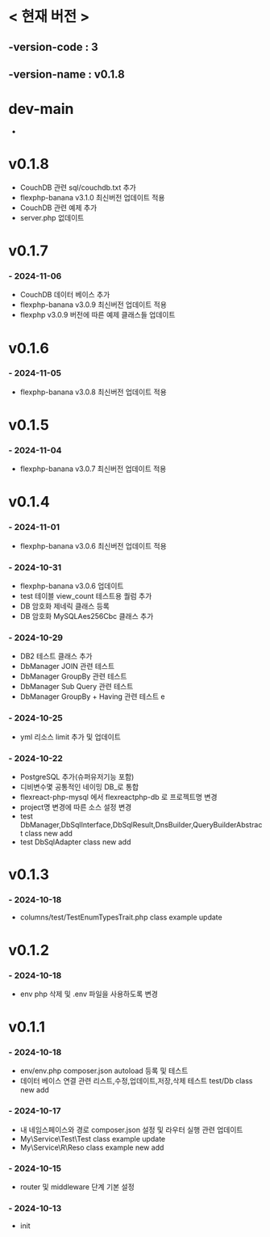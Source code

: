 # < 현재 버전 >
## -version-code : 3
## -version-name : v0.1.8


# dev-main
-

# v0.1.8
- CouchDB 관련 sql/couchdb.txt 추가
- flexphp-banana v3.1.0 최신버전 업데이트 적용
- CouchDB 관련 예제 추가
- server.php 없데이트

# v0.1.7
### - 2024-11-06
- CouchDB 데이터 베이스 추가
- flexphp-banana v3.0.9 최신버전 업데이트 적용
- flexphp v3.0.9 버전에 따른 예제 클래스들 업데이트

# v0.1.6

### - 2024-11-05
- flexphp-banana v3.0.8 최신버전 업데이트 적용

# v0.1.5
### - 2024-11-04
- flexphp-banana v3.0.7 최신버전 업데이트 적용

# v0.1.4
### - 2024-11-01
- flexphp-banana v3.0.6 최신버전 업데이트 적용

### - 2024-10-31
- flexphp-banana v3.0.6 업데이트
- test 테이블 view_count 테스트용 퀄럼 추가
- DB 암호화 제네릭 클래스 등록
- DB 암호화 MySQLAes256Cbc 클래스 추가

### - 2024-10-29
- DB2 테스트 클래스 추가
- DbManager JOIN 관련 테스트
- DbManager GroupBy 관련 테스트
- DbManager Sub Query 관련 테스트
- DbManager GroupBy + Having 관련 테스트 e

### - 2024-10-25
- yml 리소스 limit 추가 및 업데이트

### - 2024-10-22
- PostgreSQL 추가(슈퍼유저기능 포함)
- 디비변수몇 공통적인 네이밍 DB_로 통합
- flexreact-php-mysql 에서 flexreactphp-db 로 프로젝트명 변경
- project명 변경에 따른 소스 설정 변경
- test DbManager,DbSqlInterface,DbSqlResult,DnsBuilder,QueryBuilderAbstract class new add
- test DbSqlAdapter class new add

# v0.1.3
### - 2024-10-18
- columns/test/TestEnumTypesTrait.php class example update

# v0.1.2
### - 2024-10-18
- env php 삭제 및 .env 파일을 사용하도록 변경

# v0.1.1
### - 2024-10-18
- env/env.php composer.json autoload 등록 및 테스트
- 데이터 베이스 연결 관련 리스트,수정,업데이트,저장,삭제 테스트 test/Db class new add

### - 2024-10-17
- 내 네임스페이스와 경로 composer.json 설정 및 라우터 실행 관련 업데이트 
- My\Service\Test\Test class example update
- My\Service\R\Reso class example new add

### - 2024-10-15
- router 및 middleware 단계 기본 설정

### - 2024-10-13
- init